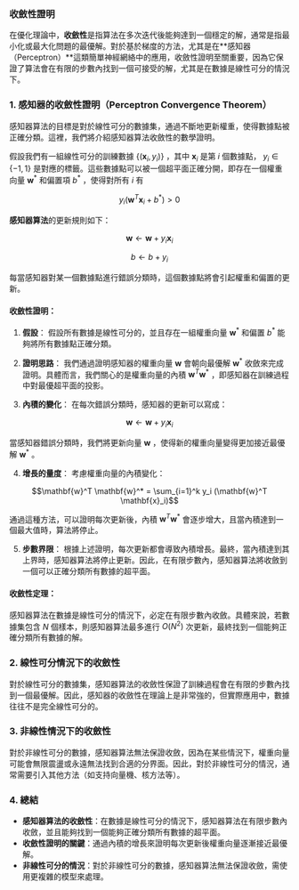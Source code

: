 ### 收斂性證明

在優化理論中，**收斂性**是指算法在多次迭代後能夠達到一個穩定的解，通常是指最小化或最大化問題的最優解。對於基於梯度的方法，尤其是在**感知器（Perceptron）**這類簡單神經網絡中的應用，收斂性證明至關重要，因為它保證了算法會在有限的步數內找到一個可接受的解，尤其是在數據是線性可分的情況下。

### 1. **感知器的收斂性證明（Perceptron Convergence Theorem）**

感知器算法的目標是對於線性可分的數據集，通過不斷地更新權重，使得數據點被正確分類。這裡，我們將介紹感知器算法收斂性的數學證明。

假設我們有一組線性可分的訓練數據  $`\{ (\mathbf{x}_i, y_i) \}`$ ，其中  $`\mathbf{x}_i`$  是第  $`i`$  個數據點， $`y_i \in \{-1, 1\}`$  是對應的標籤。這些數據點可以被一個超平面正確分開，即存在一個權重向量  $`\mathbf{w}^*`$  和偏置項  $`b^*`$ ，使得對所有  $`i`$  有


```math
y_i (\mathbf{w}^T \mathbf{x}_i + b^*) > 0
```


**感知器算法**的更新規則如下：


```math
\mathbf{w} \leftarrow \mathbf{w} + y_i \mathbf{x}_i
```


```math
b \leftarrow b + y_i
```


每當感知器對某一個數據點進行錯誤分類時，這個數據點將會引起權重和偏置的更新。

#### 收斂性證明：
1. **假設**：
   假設所有數據是線性可分的，並且存在一組權重向量  $`\mathbf{w}^*`$  和偏置  $`b^*`$  能夠將所有數據點正確分類。

2. **證明思路**：
   我們通過證明感知器的權重向量  $`\mathbf{w}`$  會朝向最優解  $`\mathbf{w}^*`$  收斂來完成證明。具體而言，我們關心的是權重向量的內積  $`\mathbf{w}^T \mathbf{w}^*`$ ，即感知器在訓練過程中對最優超平面的投影。

3. **內積的變化**：
   在每次錯誤分類時，感知器的更新可以寫成：
   
   
```math
\mathbf{w} \leftarrow \mathbf{w} + y_i \mathbf{x}_i
```

   
   當感知器錯誤分類時，我們將更新向量  $`\mathbf{w}`$ ，使得新的權重向量變得更加接近最優解  $`\mathbf{w}^*`$ 。

4. **增長的量度**：
   考慮權重向量的內積變化：
   
   
```math
\mathbf{w}^T \mathbf{w}^* = \sum_{i=1}^k y_i (\mathbf{w}^T \mathbf{x}_i)
```

   
   通過這種方法，可以證明每次更新後，內積  $`\mathbf{w}^T \mathbf{w}^*`$  會逐步增大，且當內積達到一個最大值時，算法將停止。

5. **步數界限**：
   根據上述證明，每次更新都會導致內積增長。最終，當內積達到其上界時，感知器算法將停止更新。因此，在有限步數內，感知器算法將收斂到一個可以正確分類所有數據的超平面。

#### 收斂性定理：
感知器算法在數據是線性可分的情況下，必定在有限步數內收斂。具體來說，若數據集包含  $`N`$  個樣本，則感知器算法最多進行  $`O(N^2)`$  次更新，最終找到一個能夠正確分類所有數據的解。

### 2. **線性可分情況下的收斂性**
對於線性可分的數據集，感知器算法的收斂性保證了訓練過程會在有限的步數內找到一個最優解。因此，感知器的收斂性在理論上是非常強的，但實際應用中，數據往往不是完全線性可分的。

### 3. **非線性情況下的收斂性**
對於非線性可分的數據，感知器算法無法保證收斂，因為在某些情況下，權重向量可能會無限震盪或永遠無法找到合適的分界面。因此，對於非線性可分的情況，通常需要引入其他方法（如支持向量機、核方法等）。

### 4. **總結**
- **感知器算法的收斂性**：在數據是線性可分的情況下，感知器算法在有限步數內收斂，並且能夠找到一個能夠正確分類所有數據的超平面。
- **收斂性證明的關鍵**：通過內積的增長來證明每次更新後權重向量逐漸接近最優解。
- **非線性可分的情況**：對於非線性可分的數據，感知器算法無法保證收斂，需使用更複雜的模型來處理。